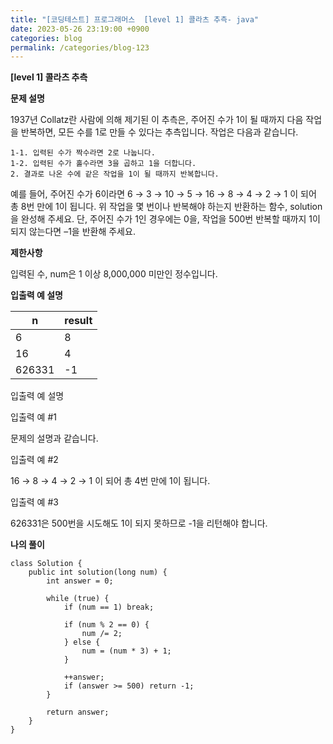 ```yaml
---
title: "[코딩테스트] 프로그래머스  [level 1] 콜라츠 추측- java"
date: 2023-05-26 23:19:00 +0900
categories: blog
permalink: /categories/blog-123
---
```



**[level 1] 콜라츠 추측**



**문제 설명**

1937년 Collatz란 사람에 의해 제기된 이 추측은, 주어진 수가 1이 될 때까지 다음 작업을 반복하면, 모든 수를 1로 만들 수 있다는 추측입니다. 작업은 다음과 같습니다.

```
1-1. 입력된 수가 짝수라면 2로 나눕니다. 
1-2. 입력된 수가 홀수라면 3을 곱하고 1을 더합니다. 
2. 결과로 나온 수에 같은 작업을 1이 될 때까지 반복합니다. 
```

예를 들어, 주어진 수가 6이라면 6 → 3 → 10 → 5 → 16 → 8 → 4 → 2 → 1 이 되어 총 8번 만에 1이 됩니다. 위 작업을 몇 번이나 반복해야 하는지 반환하는 함수, solution을 완성해 주세요. 단, 주어진 수가 1인 경우에는 0을, 작업을 500번 반복할 때까지 1이 되지 않는다면 –1을 반환해 주세요.




**제한사항**

입력된 수, num은 1 이상 8,000,000 미만인 정수입니다.


**입출력 예 설명**

|n|	result|
|---|---|
|6|	8|
|16	|4|
|626331|	-1|


입출력 예 설명

입출력 예 #1

문제의 설명과 같습니다.

입출력 예 #2

16 → 8 → 4 → 2 → 1 이 되어 총 4번 만에 1이 됩니다.

입출력 예 #3

626331은 500번을 시도해도 1이 되지 못하므로 -1을 리턴해야 합니다.


**나의 풀이**

```
class Solution {
    public int solution(long num) {
        int answer = 0;
        
        while (true) {
            if (num == 1) break;
            
            if (num % 2 == 0) {
                num /= 2;
            } else {
                num = (num * 3) + 1;
            }
            
            ++answer;
            if (answer >= 500) return -1;
        }
        
        return answer;
    }
}
```


